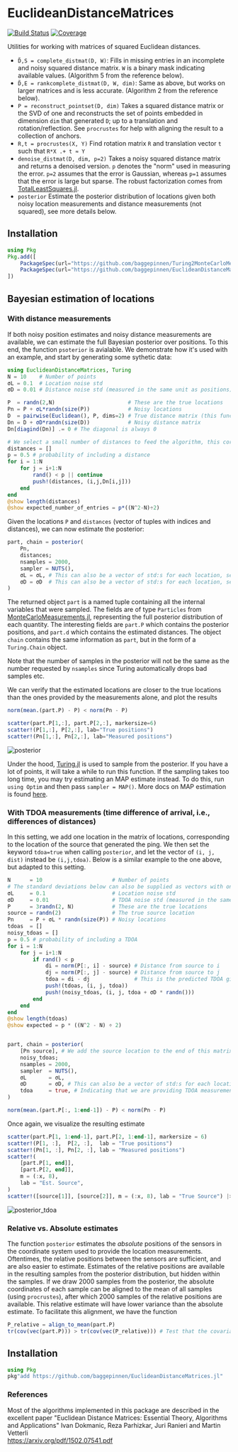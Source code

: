 # EuclideanDistanceMatrices

[![Build Status](https://github.com/baggepinnen/EuclideanDistanceMatrices.jl/workflows/CI/badge.svg)](https://github.com/baggepinnen/EuclideanDistanceMatrices.jl/actions)
[![Coverage](https://codecov.io/gh/baggepinnen/EuclideanDistanceMatrices.jl/branch/master/graph/badge.svg)](https://codecov.io/gh/baggepinnen/EuclideanDistanceMatrices.jl)

Utilities for working with matrices of squared Euclidean distances.

- `D̃,S = complete_distmat(D, W)`: Fills in missing entries in an incomplete and noisy squared distance matrix. `W` is a binary mask indicating available values. (Algorithm 5 from the reference below).
- `D̃,E = rankcomplete_distmat(D, W, dim)`: Same as above, but works on larger matrices and is less accurate. (Algorithm 2 from the reference below).
- `P = reconstruct_pointset(D, dim)` Takes a squared distance matrix or the SVD of one and reconstructs the set of points embedded in dimension `dim` that generated `D`; up to a translation and rotation/reflection. See `procrustes` for help with aligning the result to a collection of anchors.
- `R,t = procrustes(X, Y)` Find rotation matrix `R` and translation vector `t` such that `R*X .+ t ≈ Y`
- `denoise_distmat(D, dim, p=2)` Takes a noisy squared distance matrix and returns a denoised version. `p` denotes the "norm" used in measuring the error. `p=2` assumes that the error is Gaussian, whereas `p=1` assumes that the error is large but sparse. The robust factorization comes from [TotalLeastSquares.jl](https://github.com/baggepinnen/TotalLeastSquares.jl/).
- `posterior` Estimate the posterior distribution of locations given both noisy location measurements and distance measurements (not squared), see more details below.

## Installation
```julia
using Pkg
Pkg.add([
    PackageSpec(url="https://github.com/baggepinnen/Turing2MonteCarloMeasurements.jl")
    PackageSpec(url="https://github.com/baggepinnen/EuclideanDistanceMatrices.jl")
])
```

## Bayesian estimation of locations
### With distance measurements
If both noisy position estimates and noisy distance measurements are available, we can estimate the full Bayesian posterior over positions. To this end, the function `psoterior` is avialable. We demonstrate how it's used with an example, and start by generating some sythetic data:
```julia
using EuclideanDistanceMatrices, Turing
N = 10    # Number of points
σL = 0.1  # Location noise std
σD = 0.01 # Distance noise std (measured in the same unit as positions)

P  = randn(2,N)                       # These are the true locations
Pn = P + σL*randn(size(P))            # Noisy locations
D  = pairwise(Euclidean(), P, dims=2) # True distance matrix (this function exoects distances, not squared distances).
Dn = D + σD*randn(size(D))            # Noisy distance matrix
Dn[diagind(Dn)] .= 0 # The diagonal is always 0

# We select a small number of distances to feed the algorithm, this corresponds to only some distances between points being measured
distances = []
p = 0.5 # probability of including a distance
for i = 1:N
    for j = i+1:N
        rand() < p || continue
        push!(distances, (i,j,Dn[i,j]))
    end
end
@show length(distances)
@show expected_number_of_entries = p*((N^2-N)÷2)
```

Given the locations `P` and `distances` (vector of tuples with indices and distances), we can now estimate the posterior:
```julia
part, chain = posterior(
    Pn,
    distances;
    nsamples = 2000,
    sampler = NUTS(),
    σL = σL, # This can also be a vector of std:s for each location, see ?MvNormal for alternatives
    σD = σD  # This can also be a vector of std:s for each location, see ?MvNormal for alternatives
)
```
The returned object `part` is a named tuple containing all the internal variables that were sampled. The fields are of type `Particles` from [MonteCarloMeasurements.jl](https://github.com/baggepinnen/MonteCarloMeasurements.jl), representing the full posterior distribution of each quantity. The interesting fields are `part.P` which contains the posterior positions, and `part.d` which contains the estimated distances. The object `chain` contains the same information as `part`, but in the form of a `Turing.Chain` object.

Note that the number of samples in the posterior will not be the same as the number requested by `nsamples` since Turing automatically drops bad samples etc.


We can verify that the estimated locations are closer to the true locations than the ones provided by the measurements alone, and plot the results
```julia
norm(mean.(part.P) - P) < norm(Pn - P)

scatter(part.P[1,:], part.P[2,:], markersize=6)
scatter!(P[1,:], P[2,:], lab="True positions")
scatter!(Pn[1,:], Pn[2,:], lab="Measured positions")
```
![posterior](figs/posterior.svg)



Under the hood, [Turing.jl](https://turing.ml/dev/) is used to sample from the posterior. If you have a lot of points, it will take a while to run this function. If the sampling takes too long time, you may try estimating an MAP estimate instead. To do this, run `using Optim` and then pass `sampler = MAP()`. More docs on MAP estimation is found [here](https://turing.ml/dev/docs/using-turing/guide#maximum-likelihood-and-maximum-a-posterior-estimates).


### With TDOA measurements (time difference of arrival, i.e., differences of distances)
In this setting, we add one location in the matrix of locations, corresponding to the location of the source that generated the ping.
We then set the keyword `tdoa=true` when calling `posterior`, and let the vector of `(i, j, dist)` instead be `(i,j,tdoa)`. Below is a similar example to the one above, but adapted to this setting.
```julia
N      = 10                      # Number of points
# The standard deviations below can also be supplied as vectors with one element per location
σL     = 0.1                     # Location noise std
σD     = 0.01                    # TDOA noise std (measured in the same unit as positions)
P      = 3randn(2, N)            # These are the true locations
source = randn(2)                # The true source location
Pn     = P + σL * randn(size(P)) # Noisy locations
tdoas  = []
noisy_tdoas = []
p = 0.5 # probability of including a TDOA
for i = 1:N
    for j = i+1:N
        if rand() < p
            di = norm(P[:, i] - source) # Distance from source to i
            dj = norm(P[:, j] - source) # Distance from source to j
            tdoa = di - dj              # This is the predicted TDOA given the posterior locations
            push!(tdoas, (i, j, tdoa))
            push!(noisy_tdoas, (i, j, tdoa + σD * randn()))
        end
    end
end
@show length(tdoas)
@show expected = p * ((N^2 - N) ÷ 2)


part, chain = posterior(
    [Pn source], # We add the source location to the end of this matrix
    noisy_tdoas;
    nsamples = 2000,
    sampler  = NUTS(),
    σL       = σL,
    σD       = σD, # This can also be a vector of std:s for each location, see ?MvNormal for alternatives
    tdoa     = true, # Indicating that we are providing TDOA measurements
)

norm(mean.(part.P[:, 1:end-1]) - P) < norm(Pn - P)
```
Once again, we visualize the resulting estimate
```julia
scatter(part.P[1, 1:end-1], part.P[2, 1:end-1], markersize = 6)
scatter!(P[1, :],  P[2, :],  lab = "True positions")
scatter!(Pn[1, :], Pn[2, :], lab = "Measured positions")
scatter!(
    [part.P[1, end]],
    [part.P[2, end]],
    m = (:x, 8),
    lab = "Est. Source",
)
scatter!([source[1]], [source[2]], m = (:x, 8), lab = "True Source") |> display
```
![posterior_tdoa](figs/posterior_tdoa.svg)



### Relative vs. Absolute estimates
The function `posterior` estimates the *absolute* positions of the sensors in the coordinate system used to provide the location measurements. Oftentimes, the relative positions between the sensors are sufficient, and are also easier to estimate. Estimates of the relative positions are available in the resulting samples from the posterior distribution, but hidden within the samples. If we draw 2000 samples from the posterior, the absolute coordinates of each sample can be aligned to the mean of all samples (using `procrustes`), after which 2000 samples of the relative positions are available. This relative estimate will have lower variance than the absolute estimate. To facilitate this alignment, we have the function
```julia
P_relative = align_to_mean(part.P)
tr(cov(vec(part.P))) > tr(cov(vec(P_relative))) # Test that the covariance matrix is "smaller"
```



## Installation
```julia
using Pkg
pkg"add https://github.com/baggepinnen/EuclideanDistanceMatrices.jl"
```


### References
Most of the algorithms implemented in this package are described in the excellent paper
"Euclidean Distance Matrices: Essential Theory, Algorithms and Applications"
Ivan Dokmanic, Reza Parhizkar, Juri Ranieri and Martin Vetterli  
https://arxiv.org/pdf/1502.07541.pdf
